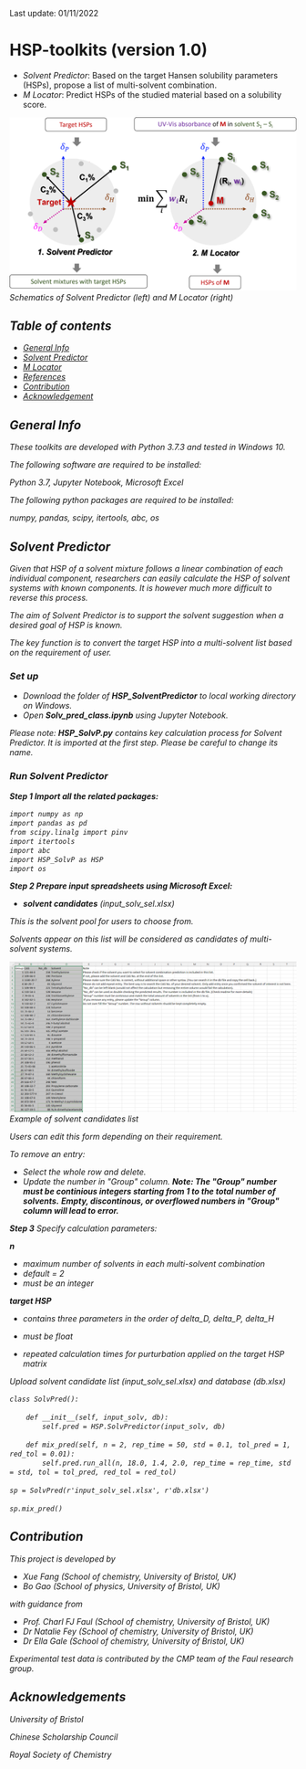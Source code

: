 Last update: 01/11/2022

# HSP-toolkits (version 1.0)

* *Solvent Predictor*: Based on the target Hansen solubility parameters (HSPs), propose a list of multi-solvent combination.
* *M Locator*: Predict HSPs of the studied material based on a solubility score.

 <p>
  <img src="https://github.com/xueannafang/hsp-toolkits/blob/main/figs/HSP_toolkit_scheme.png" width=1000>
  <em> Schematics of Solvent Predictor (left) and M Locator (right) <em>
 </p>
 
## Table of contents
* [General Info](#general-info)
* [*Solvent Predictor*](#solv_pred)
* [*M Locator*](#m_loc)
* [References](#ref)
* [Contribution](#contri)
* [Acknowledgement](#ack)

## General Info

These toolkits are developed with Python 3.7.3 and tested in Windows 10.

The following software are required to be installed:

*Python 3.7, Jupyter Notebook, Microsoft Excel*

The following python packages are required to be installed:

*numpy, pandas, scipy, itertools, abc, os*

## *Solvent Predictor*

Given that HSP of a solvent mixture follows a linear combination of each individual component, researchers can easily calculate the HSP of solvent systems with known components. It is however much more difficult to reverse this process.

The aim of *Solvent Predictor* is to support the solvent suggestion when a desired goal of HSP is known.

The key function is to convert the target HSP into a multi-solvent list based on the requirement of user.

### Set up

- Download the folder of **HSP_SolventPredictor** to local working directory on Windows.
- Open **Solv_pred_class.ipynb** using Jupyter Notebook.

*Please note: **HSP_SolvP.py** contains key calculation process for *Solvent Predictor*. It is imported at the first step. Please be careful to change its name.*
 
### Run *Solvent Predictor*

**Step 1 Import all the related packages:**

```
import numpy as np
import pandas as pd
from scipy.linalg import pinv
import itertools
import abc
import HSP_SolvP as HSP
import os
```

**Step 2 Prepare input spreadsheets using Microsoft Excel:**

- **solvent candidates** (input_solv_sel.xlsx)

 This is the solvent pool for users to choose from.
 
 Solvents appear on this list will be considered as candidates of multi-solvent systems.

 <p>
  <img src=https://github.com/xueannafang/hsp-toolkits/blob/main/figs/input_solv_sel_example.png>
  <em>Example of solvent candidates list<em>
 </p> 


   Users can edit this form depending on their requirement.
   
   *To remove an entry*:
   - Select the whole row and delete.
   - Update the number in "Group" column.
   **Note: The "Group" number must be continious integers starting from 1 to the total number of solvents.**
   **Empty, discontinous, or overflowed numbers in "Group" column will lead to error.**


**Step 3**
Specify calculation parameters:

**n**
- maximum number of solvents in each multi-solvent combination
- default = 2
- must be an integer

**target HSP**
- contains three parameters in the order of delta_D, delta_P, delta_H
- must be float



- repeated calculation times for purturbation applied on the target HSP matrix


Upload solvent candidate list (input_solv_sel.xlsx) and database (db.xlsx)

```
class SolvPred():
    
    def __init__(self, input_solv, db):
        self.pred = HSP.SolvPredictor(input_solv, db)

    def mix_pred(self, n = 2, rep_time = 50, std = 0.1, tol_pred = 1, red_tol = 0.01):
        self.pred.run_all(n, 18.0, 1.4, 2.0, rep_time = rep_time, std = std, tol = tol_pred, red_tol = red_tol)

sp = SolvPred(r'input_solv_sel.xlsx', r'db.xlsx')

sp.mix_pred()

```


## Contribution
This project is developed by
- Xue Fang (School of chemistry, University of Bristol, UK)
- Bo Gao (School of physics, University of Bristol, UK)

with guidance from
- Prof. Charl FJ Faul (School of chemistry, University of Bristol, UK)
- Dr Natalie Fey (School of chemistry, University of Bristol, UK)
- Dr Ella Gale (School of chemistry, University of Bristol, UK)

Experimental test data is contributed by the CMP team of the Faul research group.

## Acknowledgements

University of Bristol

Chinese Scholarship Council

Royal Society of Chemistry
